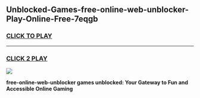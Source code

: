 
## Unblocked-Games-free-online-web-unblocker-Play-Online-Free-7eqgb
<h3>
<a href="https://premium76.site?title=free-online-web-unblocker&ref=26A">CLICK TO PLAY</a></h3>
<hr>

<h3>
<a href="https://premium76.site?title=free-online-web-unblocker&ref=26A">CLICK 2 PLAY</a>
  
</h3>

<a href="https://premium76.site?title=free-online-web-unblocker&ref=26A"><img src="https://clearcache.store/games.png"></a>


**free-online-web-unblocker games unblocked: Your Gateway to Fun and Accessible Online Gaming**

